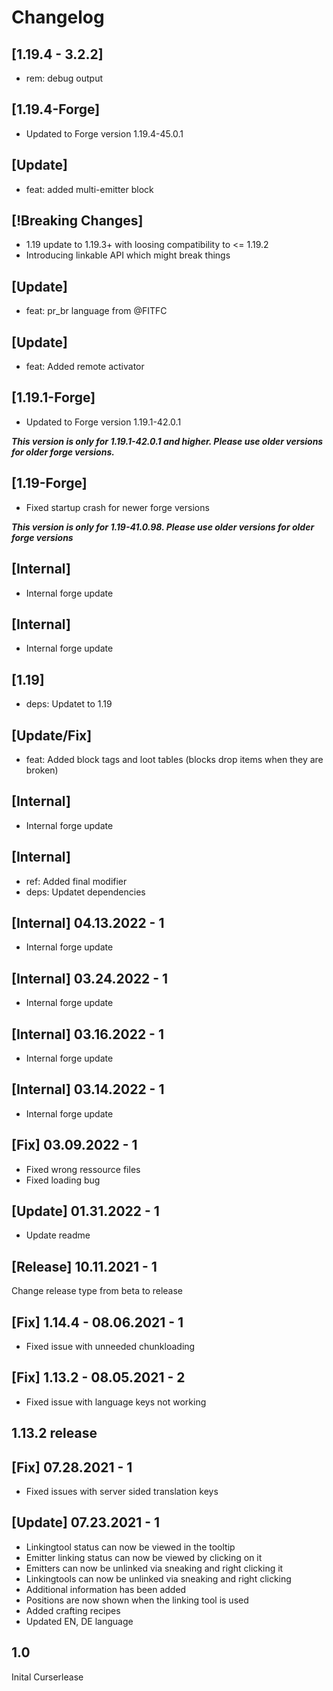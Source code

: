 # Changelog

## [1.19.4 - 3.2.2]

* rem: debug output

## [1.19.4-Forge]

* Updated to Forge version 1.19.4-45.0.1

## [Update]

* feat: added multi-emitter block

## [!Breaking Changes]

* 1.19 update to 1.19.3+ with loosing compatibility to <= 1.19.2
* Introducing linkable API which might break things

## [Update]

* feat: pr_br language from @FITFC

## [Update]

* feat: Added remote activator

## [1.19.1-Forge]

* Updated to Forge version 1.19.1-42.0.1

***This version is only for 1.19.1-42.0.1 and higher. Please use older versions for older forge versions.***

## [1.19-Forge]

* Fixed startup crash for newer forge versions

***This version is only for 1.19-41.0.98. Please use older versions for older forge versions*** 

## [Internal]

* Internal forge update

## [Internal]

* Internal forge update

## [1.19]

* deps: Updatet to 1.19

## [Update/Fix]

* feat: Added block tags and loot tables (blocks drop items when they are broken)

## [Internal]

* Internal forge update

## [Internal]

* ref: Added final modifier
* deps: Updatet dependencies

## [Internal] 04.13.2022 - 1

* Internal forge update

## [Internal] 03.24.2022 - 1

* Internal forge update

## [Internal] 03.16.2022 - 1

* Internal forge update

## [Internal] 03.14.2022 - 1

* Internal forge update

## [Fix] 03.09.2022 - 1

* Fixed wrong ressource files
* Fixed loading bug

## [Update] 01.31.2022 - 1

* Update readme

## [Release] 10.11.2021 - 1
Change release type from beta to release

## [Fix] 1.14.4 - 08.06.2021 - 1
* Fixed issue with unneeded chunkloading

## [Fix] 1.13.2 - 08.05.2021 - 2
* Fixed issue with language keys not working

## 1.13.2 release

## [Fix] 07.28.2021 - 1
* Fixed issues with server sided translation keys

## [Update] 07.23.2021 - 1
* Linkingtool status can now be viewed in the tooltip
* Emitter linking status can now be viewed by clicking on it
* Emitters can now be unlinked via sneaking and right clicking it
* Linkingtools can now be unlinked via sneaking and right clicking
* Additional information has been added
* Positions are now shown when the linking tool is used
* Added crafting recipes
* Updated EN, DE language

## 1.0

Inital Curserlease
